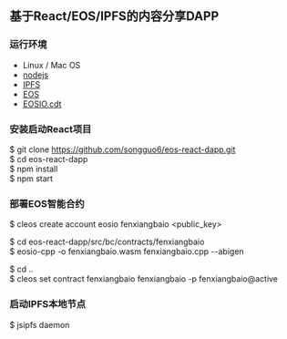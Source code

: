 ## 基于React/EOS/IPFS的内容分享DAPP

### 运行环境

- Linux / Mac OS
- [nodejs](https://nodejs.org)
- [IPFS](https://github.com/ipfs/js-ipfs)
- [EOS](https://github.com/EOSIO/eos/releases/tag/v1.5.0)
- [EOSIO.cdt](https://github.com/EOSIO/eosio.cdt/releases/tag/v1.5.0)

### 安装启动React项目

$ git clone https://github.com/songguo6/eos-react-dapp.git  
$ cd eos-react-dapp  
$ npm install  
$ npm start  

### 部署EOS智能合约

$ cleos create account eosio fenxiangbaio <public_key>

$ cd eos-react-dapp/src/bc/contracts/fenxiangbaio  
$ eosio-cpp -o fenxiangbaio.wasm fenxiangbaio.cpp --abigen

$ cd ..  
$ cleos set contract fenxiangbaio fenxiangbaio -p fenxiangbaio@active

### 启动IPFS本地节点

$ jsipfs daemon


  

